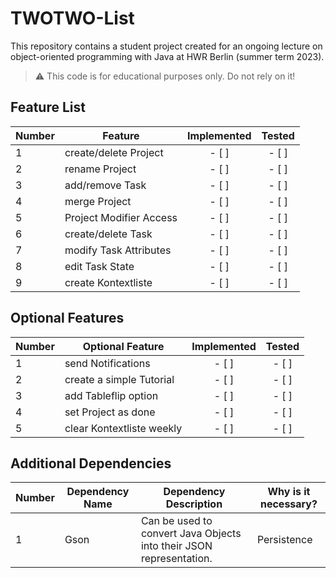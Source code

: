 # TWOTWO-List
This repository contains a student project created for an ongoing lecture on object-oriented programming with Java at HWR Berlin (summer term 2023).

> :warning: This code is for educational purposes only. Do not rely on it!

## Feature List

[TODO]: # (For each feature implemented, add a row to the table!)

| Number | Feature                  | Implemented   | Tested        |
|--------|--------------------------|:-------------:|:-------------:|
| 1      | create/delete Project    | - [ ]         | - [ ]         |
| 2      | rename Project           | - [ ]         | - [ ]         |
| 3      | add/remove Task          | - [ ]         | - [ ]         |
| 4      | merge Project            | - [ ]         | - [ ]         |
| 5      | Project Modifier Access  | - [ ]         | - [ ]         |
| 6      | create/delete Task       | - [ ]         | - [ ]         |
| 7      | modify Task Attributes   | - [ ]         | - [ ]         |
| 8      | edit Task State          | - [ ]         | - [ ]         |
| 9      | create Kontextliste      | - [ ]         | - [ ]         |

## Optional Features


[TODO]: # (For each additional dependency your project requires- Add an additional row to the table!)

| Number | Optional Feature         | Implemented   | Tested        |
|--------|--------------------------|:-------------:|:-------------:|
| 1      | send Notifications       | - [ ]         | - [ ]         |
| 2      | create a simple Tutorial | - [ ]         | - [ ]         |
| 3      | add Tableflip option     | - [ ]         | - [ ]         |
| 4      | set Project as done      | - [ ]         | - [ ]         |
| 5      | clear Kontextliste weekly| - [ ]         | - [ ]         |

## Additional Dependencies

[TODO]: # (For each additional dependency your project requires- Add an additional row to the table!)

| Number | Dependency Name | Dependency Description | Why is it necessary? |
|--------|-----------------|------------------------|----------------------|
| 1      | Gson            | Can be used to convert Java Objects into their JSON representation.                                     | Persistence          |

